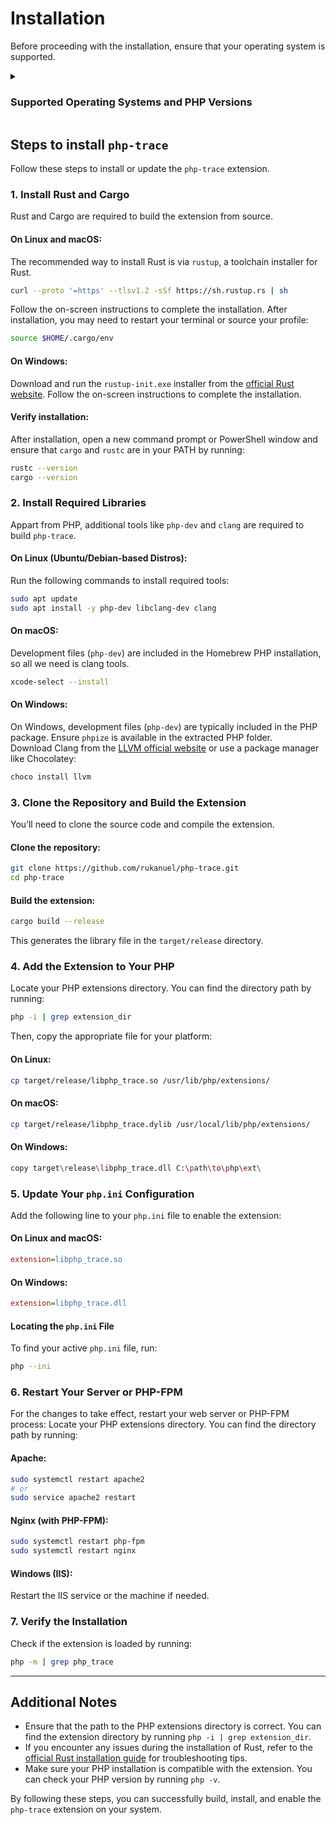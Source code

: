 # Installation
Before proceeding with the installation, ensure that your operating system is supported.

<details>
<summary>

### Supported Operating Systems and PHP Versions

</summary>


| Operating System | PHP Version | Status             | Notes                                  |
| ---------------- | ----------- | ------------------ | -------------------------------------- |
| Linux (Ubuntu)   | 8.1+        | Tested & Supported | Fully tested on Ubuntu 20.04 and 22.04 |
| Linux (Debian)   | 8.1+        | Tested & Supported | Fully tested on Debian                 |
| Linux (CentOS)   | 8.0+        | Tested             | Partial testing; minor issues reported |
| macOS            | 8.0+        | Tested & Supported | Tested on macOS Monterey and Ventura   |
| Windows 10/11    | 8.0+        | Tested & Supported | Fully functional with IIS and CLI      |
| Windows Server   | n/a         | Not Tested         | Requires manual testing                |
| Linux (Alpine)   | 8.0+        | Tested             | Compatible, tested in Dockerized env   |
| FreeBSD          | n/a         | Not Tested         | Compatibility unknown                  |
| Other UNIX-based | n/a         | Not Tested         | Requires additional testing            |

**Legend**
- **Tested & Supported**: Verified to work without issues.
- **Tested**: Tested but may require additional configuration or fixes.
- **Not Tested**: Compatibility not verified, may work but unsupported.

</details>


## Steps to install  `php-trace`
Follow these steps to install or update the `php-trace` extension.


### 1. Install Rust and Cargo
Rust and Cargo are required to build the extension from source. 

#### On Linux and macOS:
The recommended way to install Rust is via `rustup`, a toolchain installer for Rust.
```sh
curl --proto '=https' --tlsv1.2 -sSf https://sh.rustup.rs | sh
```

Follow the on-screen instructions to complete the installation. After installation, you may need to restart your terminal or source your profile:
```sh
source $HOME/.cargo/env
```

#### On Windows:
Download and run the `rustup-init.exe` installer from the [official Rust website](https://www.rust-lang.org/tools/install). Follow the on-screen instructions to complete the installation.

#### Verify installation:
After installation, open a new command prompt or PowerShell window and ensure that `cargo` and `rustc` are in your PATH by running:

```sh
rustc --version
cargo --version
```

### 2. Install Required Libraries
Appart from PHP, additional tools like `php-dev` and `clang` are required to build `php-trace`.

#### On Linux (Ubuntu/Debian-based Distros):
Run the following commands to install required tools:
```sh
sudo apt update
sudo apt install -y php-dev libclang-dev clang
```

#### On macOS:
Development files (`php-dev`) are included in the Homebrew PHP installation, so all we need is clang tools.
```sh
xcode-select --install
```

#### On Windows:
On Windows, development files (`php-dev`) are typically included in the PHP package. Ensure `phpize` is available in the extracted PHP folder.<br>
Download Clang from the [LLVM official website](https://llvm.org/) or use a package manager like Chocolatey:
```sh
choco install llvm
```

### 3. Clone the Repository and Build the Extension
You’ll need to clone the source code and compile the extension.

#### Clone the repository:
```sh
git clone https://github.com/rukanuel/php-trace.git
cd php-trace
```

#### Build the extension:
```sh
cargo build --release
```
This generates the library file in the `target/release` directory.

### 4. Add the Extension to Your PHP
Locate your PHP extensions directory. You can find the directory path by running:
```sh
php -i | grep extension_dir
```
Then, copy the appropriate file for your platform:

#### On Linux:
```sh
cp target/release/libphp_trace.so /usr/lib/php/extensions/
```

#### On macOS:
```sh
cp target/release/libphp_trace.dylib /usr/local/lib/php/extensions/
```

#### On Windows:
```sh
copy target\release\libphp_trace.dll C:\path\to\php\ext\
```

### 5. Update Your `php.ini` Configuration
Add the following line to your `php.ini` file to enable the extension:

#### On Linux and macOS:
```ini
extension=libphp_trace.so
```
#### On Windows:
```ini
extension=libphp_trace.dll
```

#### Locating the `php.ini` File
To find your active `php.ini` file, run:
```sh
php --ini
```

### 6. Restart Your Server or PHP-FPM
For the changes to take effect, restart your web server or PHP-FPM process:
Locate your PHP extensions directory. You can find the directory path by running:

#### Apache:
```sh
sudo systemctl restart apache2
# or
sudo service apache2 restart
```

#### Nginx (with PHP-FPM):
```sh
sudo systemctl restart php-fpm
sudo systemctl restart nginx
```

#### Windows (IIS): 
Restart the IIS service or the machine if needed.

### 7. Verify the Installation
Check if the extension is loaded by running:
```sh
php -m | grep php_trace
```

---

## Additional Notes

- Ensure that the path to the PHP extensions directory is correct. You can find the extension directory by running `php -i | grep extension_dir`.
- If you encounter any issues during the installation of Rust, refer to the [official Rust installation guide](https://www.rust-lang.org/tools/install) for troubleshooting tips.
- Make sure your PHP installation is compatible with the extension. You can check your PHP version by running `php -v`.

By following these steps, you can successfully build, install, and enable the `php-trace` extension on your system.

